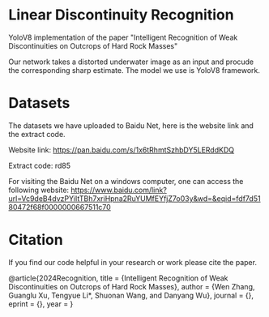 # Linear Discontinuity Recognition
YoloV8 implementation of the paper "Intelligent Recognition of Weak Discontinuities on Outcrops of Hard Rock Masses"

Our network takes a distorted underwater image as an input and procude the corresponding sharp estimate. The model we use is YoloV8 framework.


# Datasets
The datasets we have uploaded to Baidu Net, here is the website link and the extract code.

Website link: https://pan.baidu.com/s/1x6tRhmtSzhbDY5LERddKDQ

Extract code:  rd85

For visiting the Baidu Net on a windows computer, one can access the following website: https://www.baidu.com/link?url=Vc9deB4dvzPYiItTBh7xriHpna2RuYUMfEYfjZ7o03y&wd=&eqid=fdf7d5180472f68f0000000667511c70


# Citation
If you find our code helpful in your research or work please cite the paper.

@article{2024Recognition,
  title = {Intelligent Recognition of Weak Discontinuities on Outcrops of Hard Rock Masses},
  author = {Wen Zhang, Guanglu Xu, Tengyue Li*, Shuonan Wang, and Danyang Wu},
  journal = {},
  eprint = {},
  year = 
}
